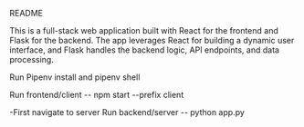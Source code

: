 README 

This is a full-stack web application built with React for the frontend and Flask for the backend. The app leverages React for building a dynamic user interface, and Flask handles the backend logic, API endpoints, and data processing.

Run Pipenv install and pipenv shell 

Run frontend/client
-- npm start --prefix client

-First navigate to server
Run backend/server
-- python app.py
